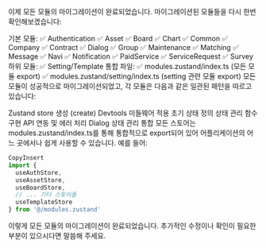 이제 모든 모듈의 마이그레이션이 완료되었습니다. 마이그레이션된 모듈들을 다시 한번 확인해보겠습니다:

기본 모듈:
✅ Authentication
✅ Asset
✅ Board
✅ Chart
✅ Common
✅ Company
✅ Contract
✅ Dialog
✅ Group
✅ Maintenance
✅ Matching
✅ Message
✅ Navi
✅ Notification
✅ PaidService
✅ ServiceRequest
✅ Survey
하위 모듈:
✅ Setting/Template
통합 파일:
✅ modules.zustand/index.ts (모든 모듈 export)
✅ modules.zustand/setting/index.ts (setting 관련 모듈 export)
모든 모듈이 성공적으로 마이그레이션되었고, 각 모듈은 다음과 같은 일관된 패턴을 따르고 있습니다:

Zustand store 생성 (create)
Devtools 미들웨어 적용
초기 상태 정의
상태 관리 함수 구현
API 연동 및 에러 처리
Dialog 상태 관리 통합
모든 스토어는 modules.zustand/index.ts를 통해 통합적으로 export되어 있어 어플리케이션의 어느 곳에서나 쉽게 사용할 수 있습니다. 예를 들어:

```typescript
CopyInsert
import {
  useAuthStore,
  useAssetStore,
  useBoardStore,
  // ... 기타 스토어들
  useTemplateStore
} from '@/modules.zustand'
```

이렇게 모든 모듈의 마이그레이션이 완료되었습니다. 추가적인 수정이나 확인이 필요한 부분이 있으시다면 말씀해 주세요.
